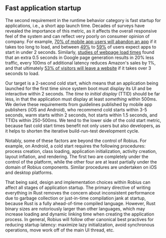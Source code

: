 ## Fast application startup

The second requirement in the runtime behavior category is fast startup for applications, i.e., a short app launch time.
Decades of surveys have revealed the importance of this metric, as it affects the overall responsive feel of the system and can reflect very poorly on consumer opinion of company.
For example, [70% of mobile app users will abandon an app](https://www.appsflyer.com/blog/tips-strategy/app-performance/#:~:text=How%20important%20is%20app%20performance,the%20first%20month%20of%20download.) if it takes too long to load, and between [49%](https://embrace.io/blog/observability-mobile-app-performance/#:~:text=According%20to%20a%20recent%20report,fewer%20chances%20before%20uninstalling%20it.) to [59%](https://www.appdynamics.com/blog/engineering/3-mobile-app-performance-issues-you-cant-ignore) of users expect apps to start in under 2 seconds.
Similarly, [studies of webpage load times](https://www.gigaspaces.com/blog/amazon-found-every-100ms-of-latency-cost-them-1-in-sales) found that an extra 0.5 seconds in Google page generation results in 20% less traffic, every 100ms of additional latency reduces Amazon's sales by 1%, and that ultimately [53% of visitors will leave a website](https://neilpatel.com/blog/loading-time/) if it takes over 3 seconds to load.


Our target is a 2-second cold start, which means that an application being launched for the first time since system boot must display its UI and be interactive within 2 seconds.
The *time to initial display* (TTID) should be far less, in that the application must display at least *something* within 500ms.
We derive these requirements from guidelines published by mobile app publishers (iOS and Android), who recommend cold starts within 3-5 seconds, warm starts within 2 seconds, hot starts within 1.5 seconds, and TTIDs within 250-500ms.
We tend to the lower side of the cold start metric, because fast cold start times benefit not only users but also developers, as it helps to shorten the iterative build-run-test development cycle.


Notably, some of these factors are beyond the control of Robius.
For example, on Android, a cold start requires the following procedures: process creation, class loading, application initialization, activity creation, layout inflation, and rendering.
The first two are completely under the control of the platform, while the other four are at least partially under the domain of Robius components.
Similar procedures are undertaken on iOS and desktop platforms.


That being said, design and implementation choices within Robius can affect all stages of application startup.
The primary directive of writing everything in Rust removes the concern about inconsistent performance due to garbage collection or just-in-time compilation jank at startup, because Rust is a fully ahead-of-time compiled language.
However, Rust binary sizes are notoriously larger than other languages, which may increase loading and dynamic linking time when creating the application process.
In general, Robius will follow other canonical best practives for reducing startup latency:  maximize lazy initialization, avoid synchronous operations, move work off of the main UI thread, etc.

